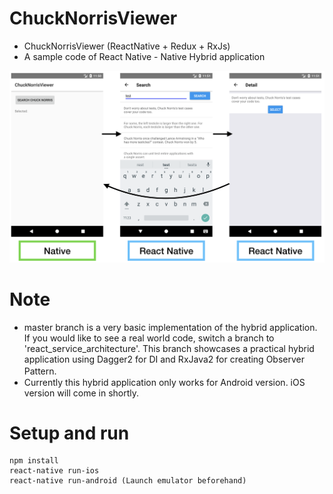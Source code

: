 # ChuckNorrisViewer
- ChuckNorrisViewer (ReactNative + Redux + RxJs)
- A sample code of React Native - Native Hybrid application

![img](./img/img1.png)

# Note
- master branch is a very basic implementation of the hybrid application. If you would like to see a real world code, switch a branch to 'react_service_architecture'. This branch showcases a practical hybrid application using Dagger2 for DI and RxJava2 for creating Observer Pattern.  　
- Currently this hybrid application only works for Android version. iOS version will come in shortly.

# Setup and run

```
npm install
react-native run-ios
react-native run-android (Launch emulator beforehand)
```
